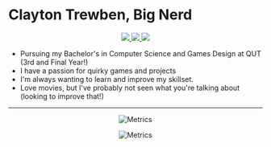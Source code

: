 # Clayton Trewben, Big Nerd 

<p align="center">
	<a href="https://www.linkedin.com/in/clayton-trewben-1a565817a/">
		<img src="https://img.shields.io/badge/-LinkedIn-blue?style=for-the-badge&logo=linkedin" />
  </a>
  <a href="mailto:ctrewben@gmail.com">
		<img src="https://img.shields.io/badge/Gmail-D14836?style=for-the-badge&logo=gmail&logoColor=white" />
	</a>
   
  <a href="https://www.curseforge.com/members/commandrmooselive/projects">
		<img src="https://img.shields.io/badge/CurseForge-1e1e20?style=for-the-badge&logo=curseforge" />
	</a>
</p>



* Pursuing my Bachelor's in Computer Science and Games Design at QUT (3rd and Final Year!)
* I have a passion for quirky games and projects
* I'm always wanting to learn and improve my skillset.
* Love movies, but I've probably not seen what you're talking about (looking to improve that!)
<hr/>
<div align="center">
	
![Metrics](https://metrics.lecoq.io/CommandrMoose?template=classic&base.header=0&base.activity=0&base.community=0&base.repositories=0&base.metadata=0&languages=1&base.indepth=false&base.hireable=false&languages.limit=8&languages.threshold=0%25&languages.other=false&languages.colors=github&languages.sections=most-used&languages.indepth=false&languages.analysis.timeout=15&languages.categories=markup%2C%20programming&languages.recent.categories=markup%2C%20programming&languages.recent.load=300&languages.recent.days=14&config.timezone=Australia%2FBrisbane)
	
	
![Metrics](https://metrics.lecoq.io/CommandrMoose?template=classic&people=1&base.indepth=false&base.hireable=false&people.limit=24&people.identicons=false&people.identicons.hide=false&people.size=28&people.types=followers%2C%20following&people.shuffle=false&config.timezone=Australia%2FBrisbane)
	
</div>





<!---
CommandrMoose/CommandrMoose is a ✨ special ✨ repository because its `README.md` (this file) appears on your GitHub profile.
You can click the Preview link to take a look at your changes.
--->
